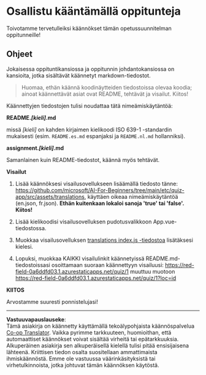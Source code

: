 <!--
CO_OP_TRANSLATOR_METADATA:
{
  "original_hash": "62b3e3ad5182edb905eec649a87eeeb4",
  "translation_date": "2025-08-28T20:12:25+00:00",
  "source_file": "etc/TRANSLATIONS.md",
  "language_code": "fi"
}
-->
# Osallistu kääntämällä oppitunteja

Toivotamme tervetulleiksi käännökset tämän opetussuunnitelman oppitunneille!

## Ohjeet

Jokaisessa oppituntikansiossa ja oppitunnin johdantokansiossa on kansioita, jotka sisältävät käännetyt markdown-tiedostot.

> Huomaa, ethän käännä koodinäytteiden tiedostoissa olevaa koodia; ainoat käännettävät asiat ovat README, tehtävät ja visailut. Kiitos!

Käännettyjen tiedostojen tulisi noudattaa tätä nimeämiskäytäntöä:

**README._[kieli]_.md**

missä _[kieli]_ on kahden kirjaimen kielikoodi ISO 639-1 -standardin mukaisesti (esim. `README.es.md` espanjaksi ja `README.nl.md` hollanniksi).

**assignment._[kieli]_.md**

Samanlainen kuin README-tiedostot, käännä myös tehtävät.

**Visailut**

1. Lisää käännöksesi visailusovellukseen lisäämällä tiedosto tänne: https://github.com/microsoft/AI-For-Beginners/tree/main/etc/quiz-app/src/assets/translations, käyttäen oikeaa nimeämiskäytäntöä (en.json, fr.json). **Ethän kuitenkaan lokaloi sanoja 'true' tai 'false'. Kiitos!**

2. Lisää kielikoodisi visailusovelluksen pudotusvalikkoon App.vue-tiedostossa.

3. Muokkaa visailusovelluksen [translations index.js -tiedostoa](https://github.com/microsoft/AI-For-Beginners/blob/main/etc/quiz-app/src/assets/translations/index.js) lisätäksesi kielesi.

4. Lopuksi, muokkaa KAIKKI visailulinkit käännetyissä README.md-tiedostoissasi osoittamaan suoraan käännettyyn visailuusi: https://red-field-0a6ddfd03.1.azurestaticapps.net/quiz/1 muuttuu muotoon https://red-field-0a6ddfd03.1.azurestaticapps.net/quiz/1?loc=id

**KIITOS**

Arvostamme suuresti ponnistelujasi!

---

**Vastuuvapauslauseke**:  
Tämä asiakirja on käännetty käyttämällä tekoälypohjaista käännöspalvelua [Co-op Translator](https://github.com/Azure/co-op-translator). Vaikka pyrimme tarkkuuteen, huomioithan, että automaattiset käännökset voivat sisältää virheitä tai epätarkkuuksia. Alkuperäinen asiakirja sen alkuperäisellä kielellä tulisi pitää ensisijaisena lähteenä. Kriittisen tiedon osalta suositellaan ammattimaista ihmiskäännöstä. Emme ole vastuussa väärinkäsityksistä tai virhetulkinnoista, jotka johtuvat tämän käännöksen käytöstä.